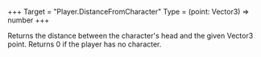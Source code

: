 +++
Target = "Player.DistanceFromCharacter"
Type = (point: Vector3) => number
+++

Returns the distance between the character's head and the given Vector3 point. Returns 0 if the player has no character.
